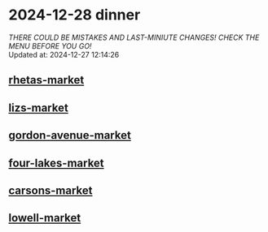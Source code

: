# 2024-12-28 dinner  
*THERE COULD BE MISTAKES AND LAST-MINIUTE CHANGES! CHECK THE MENU BEFORE YOU GO!*  
Updated at: 2024-12-27 12:14:26  
## [rhetas-market](https://wisc-housingdining.nutrislice.com/menu/rhetas-market/dinner/2024-12-28)  
## [lizs-market](https://wisc-housingdining.nutrislice.com/menu/lizs-market/dinner/2024-12-28)  
## [gordon-avenue-market](https://wisc-housingdining.nutrislice.com/menu/gordon-avenue-market/dinner/2024-12-28)  
## [four-lakes-market](https://wisc-housingdining.nutrislice.com/menu/four-lakes-market/dinner/2024-12-28)  
## [carsons-market](https://wisc-housingdining.nutrislice.com/menu/carsons-market/dinner/2024-12-28)  
## [lowell-market](https://wisc-housingdining.nutrislice.com/menu/lowell-market/dinner/2024-12-28)  
  

